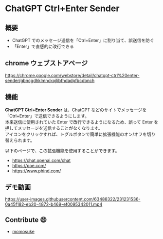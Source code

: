 # ChatGPT Ctrl+Enter Sender

## 概要

* ChatGPT でのメッセージ送信を「Ctrl+Enter」に割り当て、誤送信を防ぐ
* 「Enter」で直感的に改行できる

## chrome ウェブストアページ

https://chrome.google.com/webstore/detail/chatgpt-ctrl%20enter-sender/gbncgdhklmnckojlibfhdadpfbcdbnch

## 機能

**ChatGPT Ctrl+Enter Sender** は、ChatGPT などのサイトでメッセージを「Ctrl+Enter」で送信できるようにします。<br>
本来送信に使用されていた Enter で改行できるようになるため、誤って Enter を押してメッセージを送信することがなくなります。<br>
アイコンをクリックすれば、トグルボタンで簡単に拡張機能のオン/オフを切り替えられます。

以下のページで、この拡張機能を使用することができます。
* https://chat.openai.com/chat
* https://poe.com/
* https://www.phind.com/

## デモ動画

https://user-images.githubusercontent.com/63488322/231231536-0a45f182-eb20-4872-b469-ef0095342011.mp4

## Contribute :smile:

* [momosuke](https://github.com/ry0y4n)
